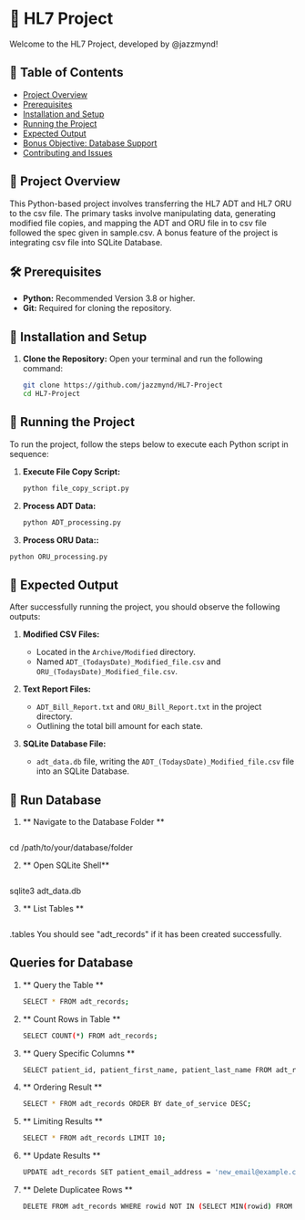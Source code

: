 # 🌟 HL7 Project

Welcome to the HL7 Project, developed by @jazzmynd! 

## 📌 Table of Contents

- [Project Overview](#-project-overview)
- [Prerequisites](#-prerequisites)
- [Installation and Setup](#-installation-and-setup)
- [Running the Project](#-running-the-project)
- [Expected Output](#-expected-output)
- [Bonus Objective: Database Support](#-bonus-objective-database-support)
- [Contributing and Issues](#-contributing-and-issues)

## 📘 Project Overview

This Python-based project involves transferring the HL7 ADT and HL7 ORU to the csv file. The primary tasks involve manipulating data, generating modified file copies, and mapping the ADT and ORU file in to csv file followed the spec given in sample.csv. A bonus feature of the project is integrating csv file into SQLite Database.

## 🛠 Prerequisites

- **Python:** Recommended Version 3.8 or higher.
- **Git:** Required for cloning the repository.

## 🚀 Installation and Setup

1. **Clone the Repository:**
   Open your terminal and run the following command:
   ```bash
   git clone https://github.com/jazzmynd/HL7-Project
   cd HL7-Project

## 🔧 Running the Project

To run the project, follow the steps below to execute each Python script in sequence:

1. **Execute File Copy Script:**
   ```sh
   python file_copy_script.py

2. **Process ADT Data:**
   ```sh
   python ADT_processing.py

3.  **Process ORU Data::**
   ```sh
   python ORU_processing.py
   ```

## 📁 Expected Output

After successfully running the project, you should observe the following outputs:

1. **Modified CSV Files:**
   - Located in the `Archive/Modified` directory.
   - Named `ADT_(TodaysDate)_Modified_file.csv` and `ORU_(TodaysDate)_Modified_file.csv`.

2. **Text Report Files:**
   - `ADT_Bill_Report.txt` and `ORU_Bill_Report.txt` in the project directory.
   - Outlining the total bill amount for each state.

3. **SQLite Database File:**
   - `adt_data.db` file, writing the `ADT_(TodaysDate)_Modified_file.csv` file into an SQLite Database.


## 🌟 Run Database

1. ** Navigate to the Database Folder **
   ```sh
cd /path/to/your/database/folder

2. ** Open SQLite Shell**
   ```sh
sqlite3 adt_data.db

3. ** List Tables **
   ```sh
.tables
You should see "adt_records" if it has been created successfully.

## Queries for Database
1. ** Query the Table **
   ```sh
   SELECT * FROM adt_records;

2. ** Count Rows in Table **
   ```sh
   SELECT COUNT(*) FROM adt_records;

3. ** Query Specific Columns **
   ```sh
   SELECT patient_id, patient_first_name, patient_last_name FROM adt_records;

4. ** Ordering Result **
   ```sh
   SELECT * FROM adt_records ORDER BY date_of_service DESC;

5. ** Limiting Results **
   ```sh
   SELECT * FROM adt_records LIMIT 10;

6. ** Update Results **
   ```sh
   UPDATE adt_records SET patient_email_address = 'new_email@example.com' WHERE patient_id = 'some_patient_id';

7. ** Delete Duplicatee Rows **
   ```sh
   DELETE FROM adt_records WHERE rowid NOT IN (SELECT MIN(rowid) FROM adt_records GROUP BY patient_id);


